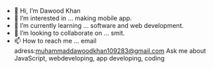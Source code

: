 - 👋 Hi, I’m Dawood Khan
- 👀 I’m interested in ... making mobile app.
- 🌱 I’m currently learning ... software and web development.
- 💞️ I’m looking to collaborate on ... smit.
- 📫 How to reach me ... email adress:muhammaddawoodkhan109283@gmail.com
 Ask me about JavaScript, webdeveloping, app developing, coding
<!---
Dawood-khan/Dawood Khan is a ✨ special ✨ repository because its `README.md` (this file) appears on your GitHub profile.
You can click the Preview link to take a look at your changes.
--->
